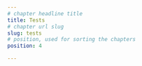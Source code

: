 ```yaml
---
# chapter headline title
title: Tests
# chapter url slug
slug: tests
# position, used for sorting the chapters
position: 4 

---
```


